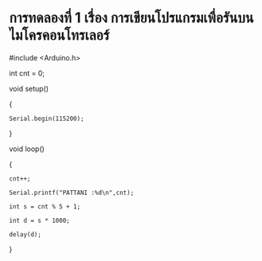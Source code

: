 # การทดลองที่ 1 เรื่อง การเขียนโปรแกรมเพื่อรันบนไมโครคอนโทรเลอร์

#include <Arduino.h>

int cnt = 0;

void setup()

{

	Serial.begin(115200);
	
}

void loop()

{

	cnt++;
	
	Serial.printf("PATTANI :%d\n",cnt);
	
	int s = cnt % 5 + 1;
	
	int d = s * 1000;
	
	delay(d);
	
}	
